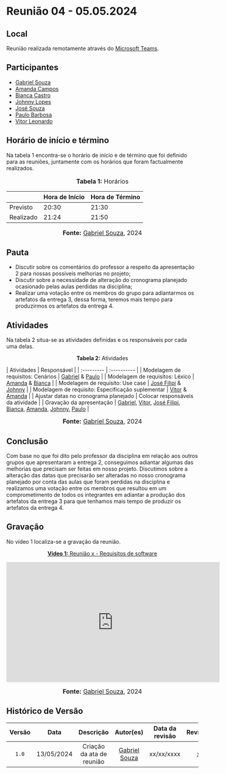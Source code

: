 # Reunião 04 - 05.05.2024

## Local

Reunião realizada remotamente através do [Microsoft Teams](https://www.microsoft.com/pt-br/microsoft-teams/free).

## Participantes

* [Gabriel Souza](https://github.com/GabrielMS00)
* [Amanda Campos](https://github.com/acamposs)
* [Bianca Castro](https://github.com/BiancaPatrocinio7)
* [Johnny Lopes](https://github.com/JohnnyLopess)
* [José Souza](https://github.com/JoseFilipi)
* [Paulo Barbosa](https://github.com/paulohborba)
* [Vitor Leonardo](https://github.com/vitorfleonardo)

## Horário de início e término

Na tabela 1 encontra-se o horário de início e de término que foi definido para as reuniões, juntamente com os horários que foram factualmente realizados.

<div align="center">
<font size="3"><p style="text-align: center"><b>Tabela 1:</b> Horários</p></font>

<table>
    <thead>
        <tr>
            <th></th>
            <th>Hora de Início</th>
            <th>Hora de Término</th>
        </tr>
    </thead>
    <tbody>
        <tr>
            <td>Previsto</td>
            <td>20:30</td>
            <td>21:30</td>
        </tr>
        <tr>
            <td>Realizado</td>
            <td>21:24</td>
            <td>21:50</td>
        </tr>
    </tbody>
</table>

<font size="3"><p style="text-align: center"><b>Fonte:</b> <a href="https://github.com/GabrielMS00">Gabriel Souza</a>, 2024</p></font>
</div>

## Pauta

* Discutir sobre os comentários do professor a respeito da apresentação 2 para nossas possíveis melhorias no projeto;
* Discutir sobre a necessidade de alteração do cronograma planejado ocasionado pelas aulas perdidas na disciplina;
* Realizar uma votação entre os membros do grupo para adiantarmos os artefatos da entrega 3, dessa forma, teremos mais tempo para produzirmos os artefatos da entrega 4.

## Atividades

Na tabela 2 situa-se as atividades definidas e os responsáveis por cada uma delas.

<p align="center" > <strong> Tabela 2:</Strong> Atividades</font> <gitbr></p>
| Atividades | Responsável   |
| :--------- | :---------- |
| Modelagem de requisitos: Cenários | <a href="https://github.com/GabrielMS00">Gabriel</a> & <a href="https://github.com/paulohborba">Paulo</a> |
| Modelagem de requisitos: Léxico | <a href="https://github.com/acamposs">Amanda</a> & <a href="https://github.com/BiancaPatrocinio7">Bianca</a> |
| Modelagem de requisito: Use case | <a href="https://github.com/JoseFilipi">José Filipi</a> & <a href="https://github.com/JohnnyLopess">Johnny</a> |
| Modelagem de requisito: Especificação suplementar | <a href="https://github.com/vitorfleonardo">Vitor</a> & <a href="https://github.com/acamposs">Amanda</a> |
| Ajustar datas no cronograma planejado | Colocar responsáveis da atividade |
| Gravação da apresentação | <a href="https://github.com/GabrielMS00">Gabriel</a>, <a href="https://github.com/vitorfleonardo">Vitor</a>, <a href="https://github.com/JoseFilipi">José Filipi</a>, <a href="https://github.com/BiancaPatrocinio7">Bianca</a>, <a href="https://github.com/acamposs">Amanda</a>, <a href="https://github.com/JohnnyLopess">Johnny</a>, <a href="https://github.com/paulohborba">Paulo</a> |

<font size="3"><p style="text-align: center"><b>Fonte:</b> [Gabriel Souza](https://github.com/GabrielMS00), 2024</p></font>



## Conclusão

Com base no que foi dito pelo professor da disciplina em relação aos outros grupos que apresentaram a entrega 2, conseguimos adiantar algumas das melhorias que precisam ser feitas em nosso projeto. Discutimos sobre a alteração das datas que precisarão ser alteradas no nosso cronograma planejado por conta das aulas que foram perdidas na disciplina e realizamos uma votação entre os membros que resultou em um comprometimento de todos os integrantes em adiantar a produção dos artefatos da entrega 3 para que tenhamos mais tempo de produzir os artefatos da entrega 4.

## Gravação

No vídeo 1 localiza-se a gravação da reunião.

<div align="center">
<p style="text-align: center"><a href="https://www.youtube.com/watch?v=0dlTB-iJ3FY" target="blanket"><b>Vídeo 1:</b> Reunião x - Requisitos de software</a></p>

<iframe width="560" height="315" src="https://www.youtube.com/embed/0dlTB-iJ3FY?si=Vz3A2kj1thcUIDPo" title="Reunião 4" frameborder="0" allow="accelerometer; autoplay; clipboard-write; encrypted-media; gyroscope; picture-in-picture; web-share" allowfullscreen></iframe><!--Para funcionar o link na página, tem que pegar o link do vídeo em compartilhar e dps em incorporar, dentro do youtube -->

<font size="3"><p style="text-align: center"><b>Fonte:</b> <a href="https://github.com/GabrielMS00">Gabriel Souza</a>, 2024</p></font>
</div >

## Histórico de Versão

| Versão | Data | Descrição | Autor(es) | Data da revisão | Revisor(es) |
| :--: | :--: | :--: | :--: | :--: | :--: |
| `1.0`  |13/05/2024| Criação da ata de reunião | [Gabriel Souza](https://github.com/GabrielMS00) | xx/xx/xxxx|[xxxx](xxxx)|




